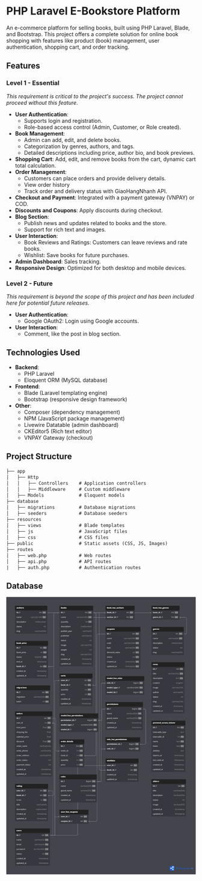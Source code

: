 # PHP Laravel E-Bookstore Platform

An e-commerce platform for selling books, built using PHP Laravel, Blade, and Bootstrap. This project offers a complete solution for online book shopping with features like product (book) management, user authentication, shopping cart, and order tracking.

## Features

### **Level 1 - Essential** 
_This requirement is critical to the project's success. The project cannot proceed without this feature._
- **User Authentication**:
  - Supports login and registration.  
  - Role-based access control (Admin, Customer, or Role created).
- **Book Management**:
  - Admin can add, edit, and delete books.
  - Categorization by genres, authors, and tags.
  - Detailed descriptions including price, author bio, and book previews.
- **Shopping Cart**: Add, edit, and remove books from the cart, dynamic cart total calculation.
- **Order Management**:
  - Customers can place orders and provide delivery details.
  - View order history
  - Track order and delivery status with GiaoHangNhanh API.
- **Checkout and Payment**: Integrated with a payment gateway (VNPAY) or COD.
- **Discounts and Coupons**: Apply discounts during checkout.
- **Blog Section**:
  - Publish news and updates related to books and the store.
  - Support for rich text and images.
- **User Interaction**:
  - Book Reviews and Ratings: Customers can leave reviews and rate books.
  - Wishlist: Save books for future purchases.
- **Admin Dashboard**: Sales tracking.
- **Responsive Design**: Optimized for both desktop and mobile devices.

### **Level 2 - Future**
_This requirement is beyond the scope of this project and has been included here for potential future releases._
- **User Authentication**: 
  - Google OAuth2: Login using Google accounts.
- **User Interaction**:
  - Comment, like the post in blog section.

## Technologies Used

- **Backend**:
  - PHP Laravel
  - Eloquent ORM (MySQL database)
- **Frontend**:
  - Blade (Laravel templating engine)
  - Bootstrap (responsive design framework)
- **Other**:
  - Composer (dependency management)
  - NPM (JavaScript package management)
  - Livewire Datatable (admin dashboard)
  - CKEditor5 (Rich text editor)
  - VNPAY Gateway (checkout)

## Project Structure

```
├── app
│   ├── Http
│   │   ├── Controllers    # Application controllers
│   │   ├── Middleware     # Custom middleware
│   ├── Models             # Eloquent models
├── database
│   ├── migrations         # Database migrations
│   ├── seeders            # Database seeders
├── resources
│   ├── views              # Blade templates
│   ├── js                 # JavaScript files
│   ├── css                # CSS files
├── public                 # Static assets (CSS, JS, Images)
├── routes
│   ├── web.php            # Web routes
│   ├── api.php            # API routes
|   ├── auth.php           # Authentication routes
```

## Database

![App Screenshot](DB_img.png)
